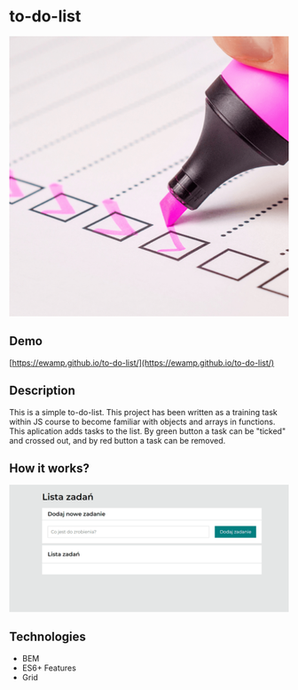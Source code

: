 # to-do-list
![to-do-list](https://github.com/ewamp/to-do-list/blob/master/images/share2.png?raw=true)
## Demo
[https://ewamp.github.io/to-do-list/](https://ewamp.github.io/to-do-list/)

## Description

This is a simple to-do-list.
This project has been written as a training task within JS course to become familiar with objects and arrays in functions.
This aplication adds tasks to the list.
By green button a task can be "ticked" and crossed out, and by red button a task can be removed.

## How it works?
![How it works animation](https://github.com/ewamp/to-do-list/blob/master/gif/to-do-list-gif.gif?raw=true)

## Technologies

 - BEM
 - ES6+ Features
 - Grid
